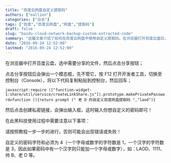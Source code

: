 ```yaml
---
title: "百度云网盘自定义提取码"
authors: ["eallion"]
categories: ["日志"]
tags: ["百度","百度云网盘","网盘","提取码"]
draft: false
slug: "baidu-cloud-network-backup-custom-extracted-code"
summary: "这篇文章介绍了如何在百度云网盘中使用自定义提取码。在浏览器打开百度云盘后，选中需要分享的文件并点击分享按钮。现在打开开发者工具的控制台，将提供的代码粘贴到控制台中并按回车。然后点击创建私密链接，并在弹出的输入框中输入自定义的密码即可。需要注意的是，自定义密码只能由4个字符组成，可以是字母、数字或一个汉字加上一个字母或数字。"
date: "2016-09-24 12:52:00"
lastmod: "2016-09-24 12:52:00"
---
```


在浏览器中打开百度云盘，选中需要分享的文件，然后点击分享按钮；

点击分享按钮后会弹出一个模态框，先不管它，按 F12 打开开发者工具，切换至控制台（Console），将以下代码复制粘贴到控制台，然后回车；

`javascript:require (["function-widget-1:share/util/service/createLinkShare.js"]).prototype.makePrivatePassword=function (){return prompt (" 老 D 的自定义百度网盘提取码 ","laod")}`

然后点击创建私密链接，会弹出输入框，这时输入你想自定义的密码即可！

在此黑科技使用过程中需要注意以下事项：

请按照教程一步一步的进行，否则可能会出现错误或失败！

自定义的密码字符和必须为 4（一个字母或数字的字符数是 1，一个汉字的字符数是 3，因此如果密码中有一个汉字则只能加一个字母或数字），如：LAOD、1111、帅 B、老 D 等。
